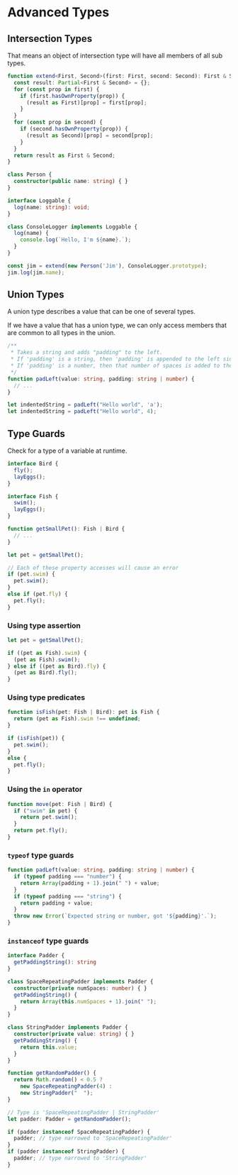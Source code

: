 # Advanced Types

## Intersection Types

That means an object of intersection type will have all members of all sub types.

```ts
function extend<First, Second>(first: First, second: Second): First & Second {
  const result: Partial<First & Second> = {};
  for (const prop in first) {
    if (first.hasOwnProperty(prop)) {
      (result as First)[prop] = first[prop];
    }
  }
  for (const prop in second) {
    if (second.hasOwnProperty(prop)) {
      (result as Second)[prop] = second[prop];
    }
  }
  return result as First & Second;
}

class Person {
  constructor(public name: string) { }
}

interface Loggable {
  log(name: string): void;
}

class ConsoleLogger implements Loggable {
  log(name) {
    console.log(`Hello, I'm ${name}.`);
  }
}

const jim = extend(new Person('Jim'), ConsoleLogger.prototype);
jim.log(jim.name);
```


## Union Types

A union type describes a value that can be one of several types.

If we have a value that has a union type, we can only access members that are common to all types in the union.

```ts
/**
 * Takes a string and adds "padding" to the left.
 * If 'padding' is a string, then 'padding' is appended to the left side.
 * If 'padding' is a number, then that number of spaces is added to the left side.
 */
function padLeft(value: string, padding: string | number) {
  // ...
}

let indentedString = padLeft("Hello world", 'a');
let indentedString = padLeft("Hello world", 4);
```


## Type Guards

Check for a type of a variable at runtime.

```ts
interface Bird {
  fly();
  layEggs();
}

interface Fish {
  swim();
  layEggs();
}

function getSmallPet(): Fish | Bird {
  // ...
}

let pet = getSmallPet();

// Each of these property accesses will cause an error
if (pet.swim) {
  pet.swim();
}
else if (pet.fly) {
  pet.fly();
}
```

### Using type assertion

```ts
let pet = getSmallPet();

if ((pet as Fish).swim) {
  (pet as Fish).swim();
} else if ((pet as Bird).fly) {
  (pet as Bird).fly();
}
```


### Using type predicates

```ts
function isFish(pet: Fish | Bird): pet is Fish {
  return (pet as Fish).swim !== undefined;
}

if (isFish(pet)) {
  pet.swim();
}
else {
  pet.fly();
}
```

### Using the `in` operator

```ts
function move(pet: Fish | Bird) {
  if ("swim" in pet) {
    return pet.swim();
  }
  return pet.fly();
}
```

### `typeof` type guards

```ts
function padLeft(value: string, padding: string | number) {
  if (typeof padding === "number") {
    return Array(padding + 1).join(" ") + value;
  }
  if (typeof padding === "string") {
    return padding + value;
  }
  throw new Error(`Expected string or number, got '${padding}'.`);
}
```

### `instanceof` type guards

```ts
interface Padder {
  getPaddingString(): string
}

class SpaceRepeatingPadder implements Padder {
  constructor(private numSpaces: number) { }
  getPaddingString() {
    return Array(this.numSpaces + 1).join(" ");
  }
}

class StringPadder implements Padder {
  constructor(private value: string) { }
  getPaddingString() {
    return this.value;
  }
}

function getRandomPadder() {
  return Math.random() < 0.5 ?
    new SpaceRepeatingPadder(4) :
    new StringPadder("  ");
}

// Type is 'SpaceRepeatingPadder | StringPadder'
let padder: Padder = getRandomPadder();

if (padder instanceof SpaceRepeatingPadder) {
  padder; // type narrowed to 'SpaceRepeatingPadder'
}
if (padder instanceof StringPadder) {
  padder; // type narrowed to 'StringPadder'
}
```

